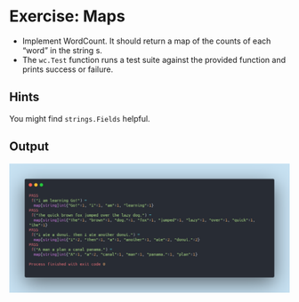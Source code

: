 # Exercise: Maps
- Implement WordCount. It should return a map of the counts of each “word” in the string s. 
- The `wc.Test` function runs a test suite against the provided function and prints success or failure.

## Hints
You might find `strings.Fields` helpful.

## Output
![Output.png](Output.png)